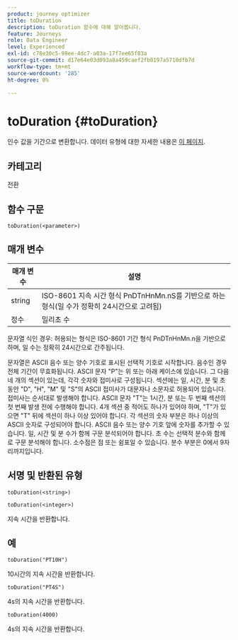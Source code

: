```yaml
---
product: journey optimizer
title: toDuration
description: toDuration 함수에 대해 알아봅니다.
feature: Journeys
role: Data Engineer
level: Experienced
exl-id: c78e30c5-99ee-4dc7-a03a-17f7ee65f83a
source-git-commit: d17e64e03d093a8a459caef2fb0197a5710dfb7d
workflow-type: tm+mt
source-wordcount: '285'
ht-degree: 0%

---
```


# toDuration {#toDuration}

인수 값을 기간으로 변환합니다. 데이터 유형에 대한 자세한 내용은 [이 페이지](../expression/data-types.md).

## 카테고리

전환

## 함수 구문

`toDuration(<parameter>)`

## 매개 변수

| 매개 변수 | 설명 |
|--- |--- |
| string | ISO-8601 지속 시간 형식 PnDTnHnMn.nS를 기반으로 하는 형식(일 수가 정확히 24시간으로 고려됨) |
| 정수 | 밀리초 수 |

문자열 식인 경우: 허용되는 형식은 ISO-8601 기간 형식 PnDTnHnMn.n을 기반으로 하며, 일 수는 정확히 24시간으로 간주됩니다.

문자열은 ASCII 음수 또는 양수 기호로 표시된 선택적 기호로 시작합니다. 음수인 경우 전체 기간이 무효화됩니다. ASCII 문자 &quot;P&quot;는 위 또는 아래 케이스에 있습니다. 그 다음 네 개의 섹션이 있는데, 각각 숫자와 접미사로 구성됩니다. 섹션에는 일, 시간, 분 및 초 동안 &quot;D&quot;, &quot;H&quot;, &quot;M&quot; 및 &quot;S&quot;의 ASCII 접미사가 대문자나 소문자로 허용되어 있습니다. 접미사는 순서대로 발생해야 합니다. ASCII 문자 &quot;T&quot;는 1시간, 분 또는 두 번째 섹션의 첫 번째 발생 전에 수행해야 합니다. 4개 섹션 중 적어도 하나가 있어야 하며, &quot;T&quot;가 있으면 &quot;T&quot; 뒤에 섹션이 하나 이상 있어야 합니다. 각 섹션의 숫자 부분은 하나 이상의 ASCII 숫자로 구성되어야 합니다. ASCII 음수 또는 양수 기호 앞에 숫자를 추가할 수 있습니다. 일, 시간 및 분 수가 함께 구문 분석되어야 합니다. 초 수는 선택적 분수와 함께 로 구문 분석해야 합니다. 소수점은 점 또는 쉼표일 수 있습니다. 분수 부분은 0에서 9자리까지입니다.

## 서명 및 반환된 유형

`toDuration(<string>)`

`toDuration(<integer>)`

지속 시간을 반환합니다.

## 예

`toDuration("PT10H")`

10시간의 지속 시간을 반환합니다.

`toDuration("PT4S")`

4s의 지속 시간을 반환합니다.

`toDuration(4000)`

4s의 지속 시간을 반환합니다.
